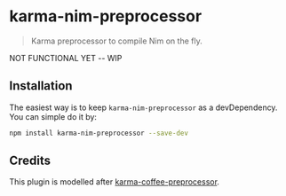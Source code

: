 # karma-nim-preprocessor

> Karma preprocessor to compile Nim on the fly.

NOT FUNCTIONAL YET -- WIP

## Installation

The easiest way is to keep `karma-nim-preprocessor` as a devDependency.
You can simple do it by:
```bash
npm install karma-nim-preprocessor --save-dev
```

## Credits

This plugin is modelled after [karma-coffee-preprocessor](https://github.com/karma-runner/karma-coffee-preprocessor).